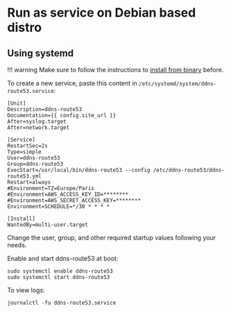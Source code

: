 # Run as service on Debian based distro

## Using systemd

!!! warning
    Make sure to follow the instructions to [install from binary](binary.md) before.

To create a new service, paste this content in `/etc/systemd/system/ddns-route53.service`:

```
[Unit]
Description=ddns-route53
Documentation={{ config.site_url }}
After=syslog.target
After=network.target

[Service]
RestartSec=2s
Type=simple
User=ddns-route53
Group=ddns-route53
ExecStart=/usr/local/bin/ddns-route53 --config /etc/ddns-route53/ddns-route53.yml
Restart=always
#Environment=TZ=Europe/Paris
#Environment=AWS_ACCESS_KEY_ID=********
#Environment=AWS_SECRET_ACCESS_KEY=********
Environment=SCHEDULE=*/30 * * * *

[Install]
WantedBy=multi-user.target
```

Change the user, group, and other required startup values following your needs.

Enable and start ddns-route53 at boot:

```shell
sudo systemctl enable ddns-route53
sudo systemctl start ddns-route53
```

To view logs:

```shell
journalctl -fu ddns-route53.service
```
